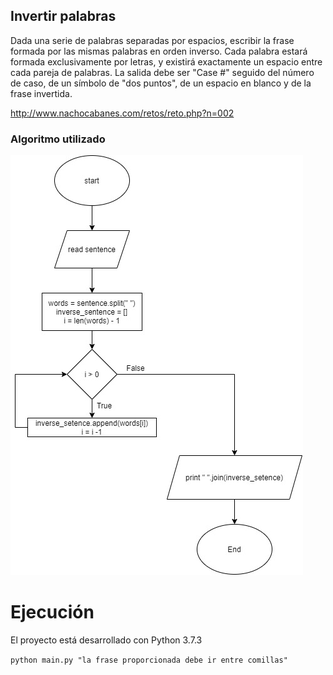 ## Invertir palabras

Dada una serie de palabras separadas por espacios, escribir la frase formada por las mismas palabras en orden inverso. Cada palabra estará formada exclusivamente por letras, y existirá exactamente un espacio entre cada pareja de palabras. La salida debe ser "Case #" seguido del número de caso, de un símbolo de "dos puntos", de un espacio en blanco y de la frase invertida.

http://www.nachocabanes.com/retos/reto.php?n=002


### Algoritmo utilizado

![diagrama de flujo](https://github.com/alafa/theegg_ai/blob/master/tarea_38/invertir_palabras/diagramas/diagram1.jpg?raw=true)

# Ejecución

El proyecto está desarrollado con Python 3.7.3

`python main.py "la frase proporcionada debe ir entre comillas"`